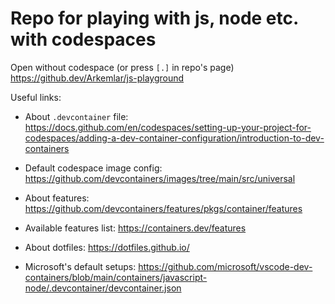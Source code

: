 # Repo for playing with js, node etc. with codespaces

Open without codespace (or press `[.]` in repo's page)
https://github.dev/Arkemlar/js-playground

Useful links:
- About `.devcontainer` file:
https://docs.github.com/en/codespaces/setting-up-your-project-for-codespaces/adding-a-dev-container-configuration/introduction-to-dev-containers
- Default codespace image config:
https://github.com/devcontainers/images/tree/main/src/universal
- About features:
https://github.com/devcontainers/features/pkgs/container/features
- Available features list:
https://containers.dev/features

- About dotfiles:
https://dotfiles.github.io/
- Microsoft's default setups:
https://github.com/microsoft/vscode-dev-containers/blob/main/containers/javascript-node/.devcontainer/devcontainer.json
